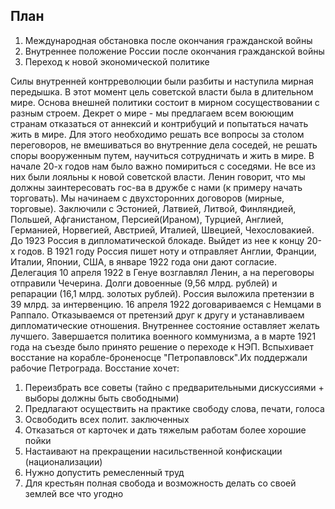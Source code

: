 ## План
1. Международная обстановка после окончания гражданской войны
2. Внутреннее положение России после окончания гражданской войны
3. Переход к новой экономической политике

Силы внутренней контрреволюции были разбиты и наступила мирная передышка. В этот момент цель советской власти была в длительном мире. Основа внешней политики состоит в мирном сосуществовании с разным строем. Декрет о мире - мы предлагаем всем воюющим странам отказаться от аннексий и контрибуций и попытаться начать жить в мире. Для этого необходимо решать все вопросы за столом переговоров, не вмешиваться во внутренние дела соседей, не решать споры вооруженным путем, научиться сотрудничать и жить в мире.
В начале 20-х годов нам было важно помириться с соседями. Не все из них были лояльны к новой советской власти. Ленин говорит, что мы должны заинтересовать гос-ва в дружбе с нами (к примеру начать торговать). Мы начинаем с двухсторонних договоров (мирные, торговые). Заключили с Эстонией, Латвией, Литвой, Финляндией, Польшей, Афганистаном, Персией(Ираном), Турцией, Англией, Германией, Норвегией, Австрией, Италией, Швецией, Чехословакией.
До 1923 Россия в дипломатической блокаде. Выйдет из нее к концу 20-х годов. В 1921 году Россия пишет ноту и отправляет Англии, Франции, Италии, Японии, США, в январе 1922 года они дают согласие. Делегация 10 апреля 1922 в Генуе возглавлял Ленин, а на переговоры отправили Чечерина. Долги довоенные (9,56 млрд. рублей) и репарации (16,1 млрд. золотых рублей). Россия выложила претензии в 39 млрд. за интервенцию.
16 апреля 1922 договариваемся с Немцами в Раппало. Отказываемся от претензий друг к другу и устанавливаем дипломатические отношения.
Внутреннее состояние оставляет желать лучшего. Завершается политика военного коммунизма, а в марте 1921 года на съезде было принято решение о переходе к НЭП.
Вспыхивает восстание на корабле-броненосце "Петропавловск".Их поддержали рабочие Петрограда.
Восстание хочет:
1. Переизбрать все советы (тайно с предварительными дискуссиями + выборы должны быть свободными)
2. Предлагают осуществить на практике свободу слова, печати, голоса
3. Освободить всех полит. заключенных
4. Отказаться от карточек и дать тяжелым работам более хорошие пойки
5. Настаивают на прекращении насильственной конфискации (национализации)
6. Нужно допустить ремесленный труд
7. Для крестьян полная свобода и возможность делать со своей землей все что угодно

